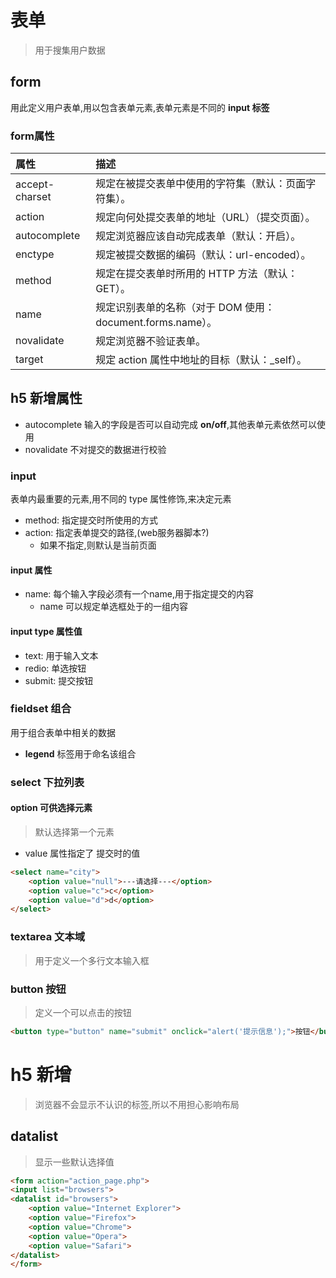 # 表单

>   用于搜集用户数据

## form

用此定义用户表单,用以包含表单元素,表单元素是不同的 **input 标签**

### form属性

| 属性           | 描述                                                       |
| :------------- | :--------------------------------------------------------- |
| accept-charset | 规定在被提交表单中使用的字符集（默认：页面字符集）。       |
| action         | 规定向何处提交表单的地址（URL）（提交页面）。              |
| autocomplete   | 规定浏览器应该自动完成表单（默认：开启）。                 |
| enctype        | 规定被提交数据的编码（默认：url-encoded）。                |
| method         | 规定在提交表单时所用的 HTTP 方法（默认：GET）。            |
| name           | 规定识别表单的名称（对于 DOM 使用：document.forms.name）。 |
| novalidate     | 规定浏览器不验证表单。                                     |
| target         | 规定 action 属性中地址的目标（默认：_self）。              |

## h5 新增属性

*   autocomplete  输入的字段是否可以自动完成  **on/off**,其他表单元素依然可以使用
*   novalidate  不对提交的数据进行校验

### input

表单内最重要的元素,用不同的 type 属性修饰,来决定元素

*   method:  指定提交时所使用的方式
*   action: 指定表单提交的路径,(web服务器脚本?)
    *   如果不指定,则默认是当前页面

#### input 属性

*   name: 每个输入字段必须有一个name,用于指定提交的内容
    *   name 可以规定单选框处于的一组内容

#### input type 属性值

*   text:  用于输入文本
*   redio:  单选按钮
*   submit:  提交按钮

### fieldset 组合

用于组合表单中相关的数据

*   **legend**  标签用于命名该组合

### select 下拉列表

#### option 可供选择元素

>   默认选择第一个元素

*   value 属性指定了 提交时的值

```html
<select name="city">
    <option value="null">---请选择---</option>
    <option value="c">c</option>
    <option value="d">d</option>
</select>
```

### textarea 文本域

>   用于定义一个多行文本输入框

### button 按钮

>   定义一个可以点击的按钮

```html
<button type="button" name="submit" onclick="alert('提示信息');">按钮</button>
```

# h5 新增

>   浏览器不会显示不认识的标签,所以不用担心影响布局

## datalist

>   显示一些默认选择值

```html
<form action="action_page.php">
<input list="browsers">
<datalist id="browsers">
    <option value="Internet Explorer">
    <option value="Firefox">
    <option value="Chrome">
    <option value="Opera">
    <option value="Safari">
</datalist> 
</form>
```